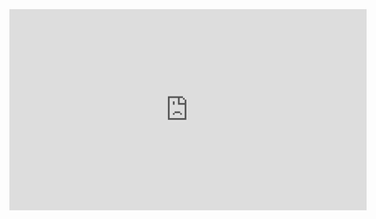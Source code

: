 <iframe src="https://player.vimeo.com/video/1072740623" width="640" height="360" frameborder="0" allow="autoplay; fullscreen" allowfullscreen></iframe>
